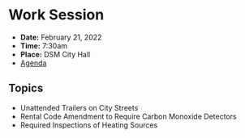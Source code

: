 # Work Session

- **Date:** February 21, 2022
- **Time:** 7:30am 
- **Place:** DSM City Hall
- [Agenda](https://councildocs.dsm.city/agendas/2022/20220221%20councilworksession.pdf?pdf=Agenda&t=1645140559892)

## Topics 

- Unattended Trailers on City Streets
- Rental Code Amendment to Require Carbon Monoxide Detectors
- Required Inspections of Heating Sources
